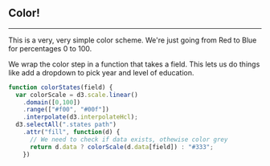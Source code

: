 ## Color!

***

This is a very, very simple color scheme. We're just going from Red to Blue for percentages 0 to 100.

We wrap the color step in a function that takes a field. This lets us do things like add a dropdown to pick year and level of education.

```javascript
function colorStates(field) {
  var colorScale = d3.scale.linear()
    .domain([0,100])
    .range(["#f00", "#00f"])
    .interpolate(d3.interpolateHcl);
  d3.selectAll(".states path")
    .attr("fill", function(d) {  
      // We need to check if data exists, othewise color grey
      return d.data ? colorScale(d.data[field]) : "#333";
    })
```
